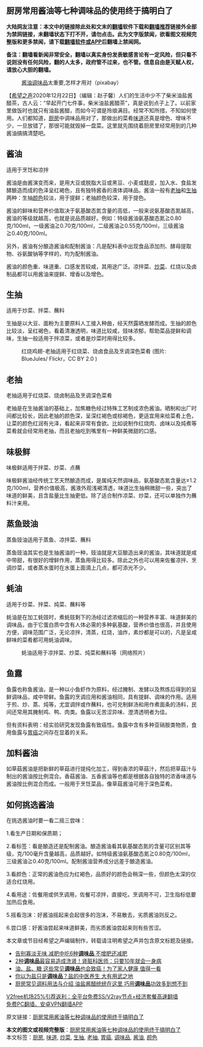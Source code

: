  <h2>厨房常用酱油等七种调味品的使用终于搞明白了</h2> <p class="notice"><b>大陆网友注意：本文中的链接除此处和文末的<a href="https://github.com/bannedbook/fanqiang" >翻墙</a>软件下载和<a href="https://github.com/killgcd/justmysocks/blob/master/README.md">翻墙推荐</a>链接外全部为禁网链接，未翻墙状态下打不开，请勿点击。此为文字版禁闻，欲看图文视频完整版和更多禁闻，请下载<a href="https://github.com/bannedbook/fanqiang">翻墙软件或APP</a>后翻墙上禁闻网。</p><p>备注：翻墙看新闻非常安全，翻墙以真实身份发表敏感言论有一定风险，但只看不说则没有任何风险，翻的人太多，政府管不过来，也不管。信息自由是天赋人权，请放心大胆的翻墙。</b></p>  <div class="entry"> <figure><figcaption><a href="https://www.bannedbook.org/bnews/tag/%E9%85%B1%E6%B2%B9/" class="st_tag internal_tag" rel="tag" title="标签 酱油 下的日志">酱油</a><a href="https://www.bannedbook.org/bnews/tag/%E8%B0%83%E5%91%B3%E5%93%81/" class="st_tag internal_tag" rel="tag" title="标签 调味品 下的日志">调味品</a>太重要,怎样才用对（pixabay）</figcaption></figure> <p>【<span class='wp_keywordlink_affiliate'><a href="https://www.soundofhope.org" title="希望之声" target="_blank">希望之声</a></span>2020年12月22日】（编辑：赵子馨）人们的生活中少不了柴米油盐酱醋茶，古人云：“早起开门七件事，柴米油盐酱醋茶”，真是说到点子上了。以前家里做饭时也就只有油盐酱醋，而如今可谓是玲琅满目。经常不知所措，不知如何使用。人们都知道，<a href="https://www.bannedbook.org/bnews/tag/%E5%8E%A8%E6%88%BF/" class="st_tag internal_tag" rel="tag" title="标签 厨房 下的日志">厨房</a>中调味品用对了，那做出的菜肴<a href="https://www.bannedbook.org/bnews/tag/%E5%91%B3%E9%81%93/" class="st_tag internal_tag" rel="tag" title="标签 味道 下的日志">味道</a>还真是增色、增味不少，一旦放错了，那很可能就毁掉一盘菜。这里就先围绕着厨房里经常用到的几种酱油搞搞清楚吧。</p> <h2><strong>酱油</strong></h2> <p>适用于烹饪和凉拌</p> <p>酱油是由酱演变而来，是用大豆或脱脂大豆或黑豆、小麦或麸皮，加入水、食盐发酵酿造而成的色泽呈红褐色，且有独特酱香的液体调味品。酱油一般有<a href="https://www.bannedbook.org/bnews/tag/%e8%80%81%e6%8a%bd/" class="st_tag internal_tag" rel="tag" title="标签 老抽 下的日志">老抽</a>和<a href="https://www.bannedbook.org/bnews/tag/%e7%94%9f%e6%8a%bd/" class="st_tag internal_tag" rel="tag" title="标签 生抽 下的日志">生抽</a>两种：生抽<a href="https://www.bannedbook.org/bnews/tag/%E9%A2%9C%E8%89%B2/" class="st_tag internal_tag" rel="tag" title="标签 颜色 下的日志">颜色</a>较淡，用于提鲜；老抽颜色较深，用于提色。</p> <p>酱油的鲜味和营养价值取决于氨基酸态氮含量的高低，一般来说氨基酸态氮越高，酱油的等级就越高，也就是说品质越好。例如：特级酱油氨基酸态氮≧0.80克/100ml，一级酱油≧0.70克/100ml，二级酱油≧0.55克/100ml，三级酱油≧0.40克/100ml。</p> <p>另外，酱油有分酿造酱油和配制酱油：凡是配料表中出现食品添加剂、酵母提取物、谷氨酸钠等字样的，均为配制酱油。</p> <p>酱油的颜色重、味道重、口感发苦较咸，其用途广泛。凉拌菜、<a href="https://www.bannedbook.org/bnews/tag/%e7%82%92%e8%8f%9c/" class="st_tag internal_tag" rel="tag" title="标签 炒菜 下的日志">炒菜</a>、红烧以及卤制品都可以用酱油来提鲜、增香以及增色。</p> <h2><strong>生抽</strong></h2> <p>适用于炒菜、拌菜、蘸料</p>  <p>生抽是以大豆、面粉为主要原料人工接入种曲，经天然露晒发酵而成。生抽的颜色比较淡，呈红褐色，看着清澈透明，味道比较咸，豉味浓郁，帮助菜品提鲜和调味，生抽一般适用于拌凉菜，或者是炒菜时用得比较多。</p> <figure><figcaption>红烧鸡翅-老抽适用于红烧菜、烧卤食品及烹调深色菜肴 (图片: BlueJules/ Flickr，CC BY 2.0 )</figcaption></figure> <h2><strong>老抽</strong></h2> <p>老抽适用于红烧菜、烧卤制品及烹调深色菜肴</p> <p>老抽是在生抽酱油的基础上，加焦糖色经过特殊工艺制成浓色酱油。晒制和出厂时间都比较长，因此老抽的颜色深，呈深红褐色或棕褐色，更适宜用来给菜肴上色，让菜的颜色红润有光泽，看起来非常有食欲。比如说制作红烧肉、卤味以及炖煮等菜肴就会经常用老抽，而且老抽吃到嘴里有一种鲜美微甜的口感。</p> <h2><strong>味极鲜</strong></h2> <p>味极鲜适用于拌菜、炒菜、点蘸</p> <p>味极鲜酱油经传统工艺天然酿造而成，是属纯天然调味品，氨基酸态氮含量达≥1.2克/100ml，营养价值极高，酱液外观浅褐清透，味道比生抽稍微甜一些，突出了味道的鲜美，且含盐量比生抽更低。除了适合制作凉菜、炒菜，还可以单独作为蘸料汁来用。</p> <h2><strong>蒸鱼豉油</strong></h2> <p>蒸鱼豉油适用于蒸鱼、凉拌菜、蘸料</p> <p>蒸鱼豉油其实也是生抽酱油的一种，豉油就是大豆酿造出来的酱油，其味道就是咸中带甜，有很好的增鲜作用，蒸鱼用得比较多。除此之外也可以用来佐餐凉拌、烹调炒菜，或者蒸水蛋时在水蛋上面滴上几点，都可添光不少。</p>  <h2><strong>蚝油</strong></h2> <p>适用于炒菜、拌菜、炖菜、蘸料等</p> <p>蚝油是在加工蚝豉时，煮蚝豉剩下的汤经过滤浓缩后的一种营养丰富、味道鲜美的调味品，由于它蛋白质中含有人体必需的多种氨基酸，营养价值也很高，并且使用方便，调味范围广泛，无论凉拌，清蒸，红烧，油炸，素炒都是可以的，凡是呈咸鲜味的菜肴都可用蚝油调味。</p> <figure><figcaption>蚝油适用于凉拌菜、炒菜、炖菜和蘸料等（网络照片）</figcaption></figure> <h2><strong>鱼露</strong></h2> <p>鱼露也称鱼酱油，是一种以小鱼虾作为原料，经过腌制、发酵以及熬炼后得到的呈鲜调味品，咸中带鲜。鱼露的烹调应用和酱油相同，具有提鲜、调味的作用。适用于煎、炒、蒸、炖等，尤宜调拌或作蘸料，也可兑制鲜汤和用作煮面条的汤料，民间还常用其腌制鸡、鸭、肉类。鱼露以无苦涩异味、澄清透明者为佳。</p> <p>但有资料表明：经实验研究发现鱼露有致癌性。鱼露中含有多种亚硝胺类物质，食用鱼露与<a href="https://www.bannedbook.org/bnews/tag/%E8%83%83%E7%99%8C/" class="st_tag internal_tag" rel="tag" title="标签 胃癌 下的日志">胃癌</a>之间存在显着的关系。</p> <h2><strong>加料酱油</strong></h2> <p>如草菇酱油是把新鲜的草菇进行提纯化加工，得到香浓的草菇汁，然后把草菇汁与制出的酱油按比例混合。香菇酱油、五香酱油等也都是根据各自独特的浓香味道与酱油按比例混合而成。一般用于烹饪菜品，像草菇酱油可用于深色菜肴。</p> <h2><strong>如何挑选酱油</strong></h2> <p>在挑选酱油时要一看二摇三尝味：</p> <p>1.看生产日期和保质期；</p>  <p>2.看标签：看是酿造还是配制酱油。酿造酱油看其氨基酸态氮的含量可区别其等级，克/100毫升含量越高，品质越好。如特级酱油氨基酸态氮≧0.80克/100ml，三级酱油≧0.40克/100ml。配制酱油营养成分远差于酿造酱油。</p> <p>3.看颜色：正常的酱油色应为红褐色，品质好的颜色会稍深一些，但颜色太深的仅适合红烧用。</p> <p>4.看用途：佐餐用或供烹调用，佐餐可凉拌，直接吃，烹调用不可，卫生指标低要加热后食用。</p> <p>5.摇看泡沫：好酱油摇起来会起很多的泡沫，不易散去，劣质酱油则反之。</p> <p>6.尝口感：好酱油尝起来味道鲜美，而劣质酱油尝起来则有些苦涩。</p> <p>本文章或节目经希望之声编辑制作，转载请注明希望之声并包含原文标题及链接。</p> <ul class='op-related-articles' title='相关阅读'> <li><a href='https://www.bannedbook.org/bnews/lifebaike/20200711/1359213.html' target='_blank'>告别寡淡无味 减肥中吃6种<b>调味品</b> 不增肥还减肥</a></li> <li><a href='https://www.bannedbook.org/bnews/comments/20200515/1329015.html' target='_blank'>2种<b>调味品</b>最容易造成洗肾！肾脏科医师：只要10年就会一身病</a></li> <li><a href='https://www.bannedbook.org/bnews/health/20191002/1200596.html' target='_blank'>油、盐、糖 这些常见<b>调味品</b>也会致癌！为了家人健康 值得一看</a></li> <li><a href='https://www.bannedbook.org/bnews/health/20190605/1138738.html' target='_blank'>你以为盐只是<b>调味品</b>？盐的中医养生 大有用武之地</a></li> <li><a href='https://www.bannedbook.org/bnews/lifebaike/20181130/1039405.html' target='_blank'>厨房常见调料用法与介绍 油盐酱醋统统在这里 巧用<b>调味品</b>功效多到想不到</a></li> </ul> <p class="texttj"> <a href="https://github.com/bannedbook/fanqiang/wiki/V2ray%E6%9C%BA%E5%9C%BA" target="_blank">V2free机场25%引荐返利：全平台免费SS/V2ray节点+经济套餐高速翻墙</a><br/> <a href="https://github.com/bannedbook/fanqiang/wiki/%E7%A6%81%E9%97%BB%E7%BD%91%E5%AE%89%E5%8D%93%E7%BF%BB%E5%A2%99%E6%96%B0%E9%97%BBAPP" target="_blank">免费PC翻墙、安卓VPN翻墙APP</a></p><p>原文链接：<a class="src_link"  href="https://www.soundofhope.org/post/456268" target="_blank">厨房常用酱油等七种调味品的使用终于搞明白了</a></p> <a name='sharetosocial'></a>       <div><b>本文的图文或视频完整版</b>：<a href='https://www.bannedbook.org/bnews/comments/20201223/1453149.html'>厨房常用酱油等七种调味品的使用终于搞明白了</a></div>  </div><!--END ENTRY--> <div class="postfooter"> <div>本文标签：<a href="https://www.bannedbook.org/bnews/tag/%E5%8E%A8%E6%88%BF/" rel="tag">厨房</a>, <a href="https://www.bannedbook.org/bnews/tag/%E5%91%B3%E9%81%93/" rel="tag">味道</a>, <a href="https://www.bannedbook.org/bnews/tag/%e7%82%92%e8%8f%9c/" rel="tag">炒菜</a>, <a href="https://www.bannedbook.org/bnews/tag/%e7%94%9f%e6%8a%bd/" rel="tag">生抽</a>, <a href="https://www.bannedbook.org/bnews/tag/%e8%80%81%e6%8a%bd/" rel="tag">老抽</a>, <a href="https://www.bannedbook.org/bnews/tag/%E8%83%83%E7%99%8C/" rel="tag">胃癌</a>, <a href="https://www.bannedbook.org/bnews/tag/%E8%B0%83%E5%91%B3%E5%93%81/" rel="tag">调味品</a>, <a href="https://www.bannedbook.org/bnews/tag/%E9%85%B1%E6%B2%B9/" rel="tag">酱油</a>, <a href="https://www.bannedbook.org/bnews/tag/%E9%A2%9C%E8%89%B2/" rel="tag">颜色</a></div>  </div><!--END POSTFOOTER--> 